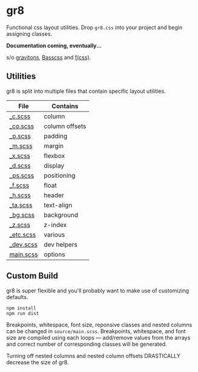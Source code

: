 # gr8

Functional css layout utilities. Drop `gr8.css` into your project and begin assigning classes.

**Documentation coming, eventually...**

s/o [gravitons](https://github.com/jxnblk/gravitons), [Basscss](http://basscss.com) and [f(css)](http://www.jon.gold/2015/07/functional-css/).

## Utilities

gr8 is split into multiple files that contain specific layout utilities.

File | Contains
--- | ---
[_c.scss](https://github.com/amongiants/gr8/blob/master/source/c.scss) | column
[_co.scss](https://github.com/amongiants/gr8/blob/master/source/co.scss) | column offsets
[_p.scss](https://github.com/amongiants/gr8/blob/master/source/p.scss) | padding
[_m.scss](https://github.com/amongiants/gr8/blob/master/source/m.scss) | margin
[_x.scss](https://github.com/amongiants/gr8/blob/master/source/x.scss) | flexbox
[_d.scss](https://github.com/amongiants/gr8/blob/master/source/d.scss) | display
[_ps.scss](https://github.com/amongiants/gr8/blob/master/source/ps.scss) | positioning
[_f.scss](https://github.com/amongiants/gr8/blob/master/source/f.scss) | float
[_h.scss](https://github.com/amongiants/gr8/blob/master/source/h.scss) | header
[_ta.scss](https://github.com/amongiants/gr8/blob/master/source/ta.scss) | text-align
[_bg.scss](https://github.com/amongiants/gr8/blob/master/source/bg.scss) | background
[_z.scss](https://github.com/amongiants/gr8/blob/master/source/z.scss) | z-index
[_etc.scss](https://github.com/amongiants/gr8/blob/master/source/etc.scss) | various
[_dev.scss](https://github.com/amongiants/gr8/blob/master/source/dev.scss) | dev helpers
[main.scss](https://github.com/amongiants/gr8/blob/master/source/main.scss) | options

## Custom Build

gr8 is super flexible and you'll probably want to make use of customizing defaults.

```
npm install
npm run dist
```

Breakpoints, whitespace, font size, reponsive classes and nested columns can be changed in `source/main.scss`. Breakpoints, whitespace, and font size are compiled using each loops — add/remove values from the arrays and correct number of corresponding classes will be generated.

Turning off nested columns and nested column offsets DRASTICALLY decrease the size of gr8.
